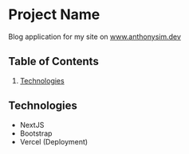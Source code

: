 # Project Name

Blog application for my site on www.anthonysim.dev

## Table of Contents

1. [Technologies](#Technologies)

## Technologies
- NextJS
- Bootstrap
- Vercel (Deployment)
